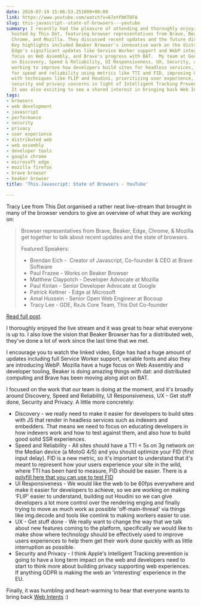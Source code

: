 ```yaml
---
date: 2018-07-19 15:06:53.251000+00:00
link: https://www.youtube.com/watch?v=67etFbKTOFA
slug: this-javascript--state-of-browsers---youtube
summary: I recently had the pleasure of attending and thoroughly enjoying a live stream
  hosted by This Dot, featuring browser representatives from Brave, Beaker, Edge,
  Chrome, and Mozilla. They discussed recent updates and the future direction of browsers.
  Key highlights included Beaker Browser's innovative work on the distributed web,
  Edge's significant updates like Service Worker support and WebP integration, Mozilla's
  focus on Web Assembly, and Brave's progress with BAT.  My team at Google is focused
  on Discovery, Speed & Reliability, UI Responsiveness, UX, Security, and Privacy.  We're
  working to improve how developers build sites for headless services, optimizing
  for speed and reliability using metrics like TTI and FID, improving UI responsiveness
  with techniques like FLIP and Houdini, prioritizing user experience, and addressing
  security and privacy concerns in light of Intelligent Tracking Prevention and GDPR.
  It was also exciting to see a shared interest in bringing back Web Intents.
tags:
- browsers
- web development
- javascript
- performance
- security
- privacy
- user experience
- distributed web
- web assembly
- developer tools
- google chrome
- microsoft edge
- mozilla firefox
- brave browser
- beaker browser
title: 'This.Javascript: State of Browsers - YouTube'

---
```

Tracy Lee from This Dot organised a rather neat live-stream that brought in many of the browser vendors to give an overview of what they are working on:

> Browser representatives from Brave, Beaker, Edge, Chrome, & Mozilla get together to talk about recent updates and the state of browsers.
> 
> Featured Speakers:
> 
> + Brendan Eich - &#x00a0;Creator of Javascript, Co-founder & CEO at Brave Software
> + Paul Frazee - Works on Beaker Browser
> + Matthew Claypotch - Developer Advocate at Mozilla
> + Paul Kinlan - Senior Developer Advocate at Google
> + Patrick Kettner - Edge at Microsoft
> + Amal Hussein - Senior Open Web Engineer at Bocoup
> + Tracy Lee - GDE,&#x2008;RxJs&#x2008;Core&#x2008;Team, This Dot Co-founder

[Read full post](https://www.youtube.com/watch?v=67etFbKTOFA).

I thoroughly enjoyed the live stream and it was great to hear what everyone is up to. I also love the vision that Beaker Browser has for a distributed web, they've done a lot of work since the last time that we met.

I encourage you to watch the linked video, Edge has had a huge amount of updates including full Service Worker support, variable fonts and also they are introducing WebP. Mozilla have a huge focus on Web Assembly and developer tooling, Beaker is doing amazing things with dat: and distributed computing and Brave has been moving along alot on BAT.

I focused on the work that our team is doing at the moment, and it's broadly around Discovery, Speed and Reliability, UI Responsiveness, UX - Get stuff done, Security and Privacy. A little more concretely:

* Discovery - we really need to make it easier for developers to build sites with JS that render in headless services such as indexers and embedders. That means we need to focus on educating developers in how indexers work and how to test against them, and also how to build good solid SSR experiences.
* Speed and Reliability - All sites should have a TTI < 5s on 3g network on the Median device (a MotoG 4/5) and you should optimize your FID (first input delay). FID is a new metric, so it's important to understand that it's meant to represent how your users experience your site in the wild, where TTI has been hard to measure, FID should be easier. There is a [polyfill here that you can use to test FID](github.com/GoogleChromeLabs/first-input-delay)
* UI Responsiveness - We would like the web to be 60fps everywhere and make it easier for developers to achieve, so we are working on making 
 &#x2018;FLIP&#x2019; easier to understand, building out Houdini so we can give developers a lot more control over the rendering enging and finally trying to move as much work as possible 'off-main-thread' via things like img.decode and tools like comlink to making workers easier to use.
* UX - Get stuff done - We really want to change the way that we talk about new features coming to the platform, specifically we would like to make show where technology should be effectively used to improve users experiences to help them get their work done quickly with as little interruption as possible.
* Security and Privacy - I think Apple's Intelligent Tracking prevention is going to have a long term impact on the web and developers need to start to think more about building privacy supporting web experiences. If anything GDPR is making the web an 'interesting' experience in the EU.

Finally, it was humbling and heart-warming to hear that everyone wants to bring back [Web Intents](https://en.wikipedia.org/wiki/Web_Intents) :)
